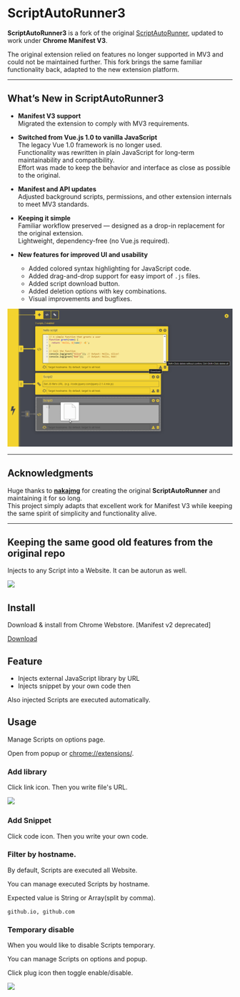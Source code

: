 <!-- # ⚠️ This extension relies on features that are no longer supported under [Manifest V3](https://developer.chrome.com/docs/extensions/develop/migrate/what-is-mv3). As a result, it can no longer be used or maintained. Thank you for using this extension for such a long time👋 -->

# ScriptAutoRunner3

**ScriptAutoRunner3** is a fork of the original [ScriptAutoRunner](https://github.com/nakajmg/ScriptAutoRunner), updated to work under **Chrome Manifest V3**.  

The original extension relied on features no longer supported in MV3 and could not be maintained further. This fork brings the same familiar functionality back, adapted to the new extension platform.

---

## What’s New in ScriptAutoRunner3

- **Manifest V3 support**  
  Migrated the extension to comply with MV3 requirements.  

- **Switched from Vue.js 1.0 to vanilla JavaScript**  
  The legacy Vue 1.0 framework is no longer used.  
  Functionality was rewritten in plain JavaScript for long-term maintainability and compatibility.  
  Effort was made to keep the behavior and interface as close as possible to the original.  

- **Manifest and API updates**  
  Adjusted background scripts, permissions, and other extension internals to meet MV3 standards.  

- **Keeping it simple**  
  Familiar workflow preserved — designed as a drop-in replacement for the original extension.  
  Lightweight, dependency-free (no Vue.js required).  

- **New features for improved UI and usability**  
  - Added colored syntax highlighting for JavaScript code.  
  - Added drag-and-drop support for easy import of `.js` files.  
  - Added script download button.  
  - Added deletion options with key combinations.  
  - Visual improvements and bugfixes.  

![](ss/05.png)

---

## Acknowledgments

Huge thanks to [**nakajmg**](https://github.com/nakajmg) for creating the original **ScriptAutoRunner** and maintaining it for so long.  
This project simply adapts that excellent work for Manifest V3 while keeping the same spirit of simplicity and functionality alive.

---

## Keeping the same good old features from the original repo

Injects to any Script into a Website. It can be autorun as well.

![](ss/02.png)

## Install

Download & install from Chrome Webstore. [Manifest v2 deprecated]

[Download](https://chrome.google.com/webstore/detail/scriptautorunner/gpgjofmpmjjopcogjgdldidobhmjmdbm)

## Feature

* Injects external JavaScript library by URL 
* Injects snippet by your own code then

Also injected Scripts are executed automatically.


## Usage

Manage Scripts on options page.

Open from popup or [chrome://extensions/](chrome://extensions/).


### Add library

Click link icon. Then you write file's URL.

![](ss/01.png)

### Add Snippet

Click code icon. Then you write your own code.


### Filter by hostname.

By default, Scripts are executed all Website.

You can manage executed Scripts by hostname.

Expected value is String or Array(split by comma).

```
github.io, github.com
```


### Temporary disable

When you would like to disable Scripts temporary.

You can manage Scripts on options and popup.

Click plug icon then toggle enable/disable.

![](ss/03.png)
